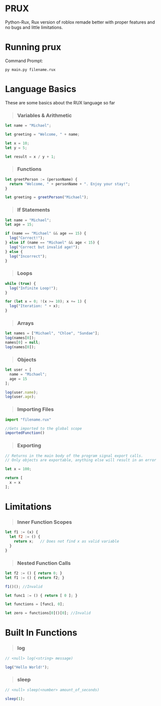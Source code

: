 # PRUX
Python-Rux, Rux version of roblox remade better with proper features and no bugs and little limitations.

# Running prux
Command Prompt:
```
py main.py filename.rux
```


# Language Basics
These are some basics about the RUX language so far

> ### Variables & Arithmetic

```js
let name = "Michael";

let greeting = "Welcome, " + name;

let x = 10;
let y = 5;

let result = x / y + 1;

```

> ### Functions

```js
let greetPerson := (personName) {
  return "Welcome, " + personName + ". Enjoy your stay!";
}

let greeting = greetPerson("Michael");

```

> ### If Statements

```js
let name = "Michael";
let age = 15;

if (name == "Michael" && age == 15) {
  log("Correct!");
} else if (name == "Michael" && age < 15) {
  log("Correct but invalid age!");
} else {
  log("Incorrect");
}
```

> ### Loops

```js
while (true) {
  log("Infinite Loop!");
}

for (let x = 0; !(x >= 10); x += 1) {
  log("Iteration: " + x);
}
```

> ### Arrays

```js
let names = ["Michael", "Chloe", "Sundae"];
log(names[0]);
names[0] = null;
log(names[0]);
```

> ### Objects

```js
let user = [
  name = "Michael";
  age = 15
];

log(user.name);
log(user.age);
```

> ### Importing Files

```js
import "filename.rux"

//Gets imported to the global scope
importedFunction()
```

> ### Exporting

```js
// Returns in the main body of the program signal export calls.
// Only objects are exportable, anything else will result in an error

let x = 100;

return [
  x = x
];

```

# Limitations

> ### Inner Function Scopes
```js
let f1 := (x) {
  let f2 := () {
    return x;   // Does not find x as valid variable
  }
}
```

> ### Nested Function Calls
```js
let f2 := () { return 0; }
let f1 := () { return f2; }

f1()(); //Invalid
```
```js
let func1 := () { return [ 0 ]; }

let functions = [func1, 0];

let zero = functions[0]()[0]; //Invalid
```

# Built In Functions
> ### log
```js
// <null> log(<string> message)

log("Hello World!");
```
> ### sleep
```js
// <null> sleep(<number> amount_of_seconds)

sleep(1);
```
